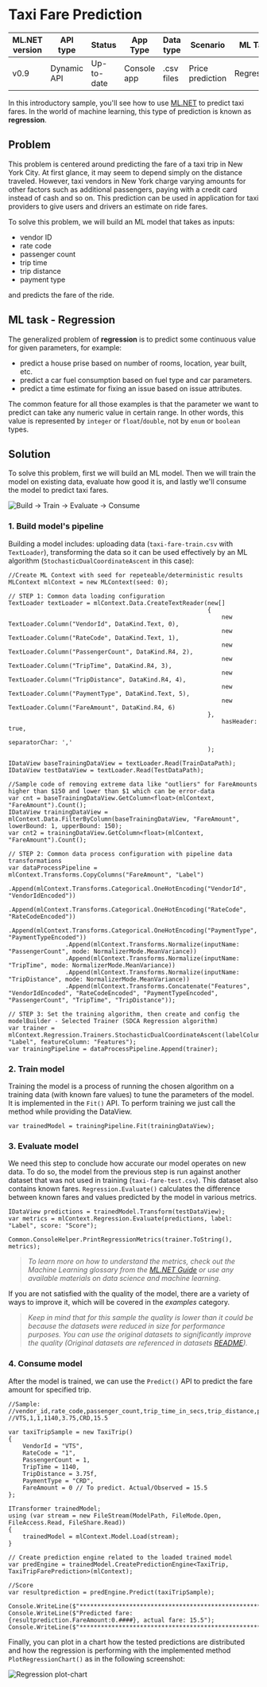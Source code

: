 # Taxi Fare Prediction

| ML.NET version | API type          | Status                        | App Type    | Data type | Scenario            | ML Task                   | Algorithms                  |
|----------------|-------------------|-------------------------------|-------------|-----------|---------------------|---------------------------|-----------------------------|
| v0.9           | Dynamic API | Up-to-date | Console app | .csv files | Price prediction | Regression | Sdca Regression |

In this introductory sample, you'll see how to use [ML.NET](https://www.microsoft.com/net/learn/apps/machine-learning-and-ai/ml-dotnet) to predict taxi fares. In the world of machine learning, this type of prediction is known as **regression**.

## Problem
This problem is centered around predicting the fare of a taxi trip in New York City. At first glance, it may seem to depend simply on the distance traveled. However, taxi vendors in New York charge varying amounts for other factors such as additional passengers, paying with a credit card instead of cash and so on. This prediction can be used in application for taxi providers to give users and drivers an estimate on ride fares.

To solve this problem, we will build an ML model that takes as inputs: 
* vendor ID
* rate code
* passenger count
* trip time
* trip distance
* payment type

and predicts the fare of the ride.

## ML task - Regression
The generalized problem of **regression** is to predict some continuous value for given parameters, for example:
* predict a house prise based on number of rooms, location, year built, etc.
* predict a car fuel consumption based on fuel type and car parameters.
* predict a time estimate for fixing an issue based on issue attributes.

The common feature for all those examples is that the parameter we want to predict can take any numeric value in certain range. In other words, this value is represented by `integer` or `float`/`double`, not by `enum` or `boolean` types.

## Solution
To solve this problem, first we will build an ML model. Then we will train the model on existing data, evaluate how good it is, and lastly we'll consume the model to predict taxi fares.

![Build -> Train -> Evaluate -> Consume](../shared_content/modelpipeline.png)

### 1. Build model's pipeline

Building a model includes: uploading data (`taxi-fare-train.csv` with `TextLoader`), transforming the data so it can be used effectively by an ML algorithm (`StochasticDualCoordinateAscent` in this case):

```CSharp
//Create ML Context with seed for repeteable/deterministic results
MLContext mlContext = new MLContext(seed: 0);

// STEP 1: Common data loading configuration
TextLoader textLoader = mlContext.Data.CreateTextReader(new[]
                                                        {
                                                            new TextLoader.Column("VendorId", DataKind.Text, 0),
                                                            new TextLoader.Column("RateCode", DataKind.Text, 1),
                                                            new TextLoader.Column("PassengerCount", DataKind.R4, 2),
                                                            new TextLoader.Column("TripTime", DataKind.R4, 3),
                                                            new TextLoader.Column("TripDistance", DataKind.R4, 4),
                                                            new TextLoader.Column("PaymentType", DataKind.Text, 5),
                                                            new TextLoader.Column("FareAmount", DataKind.R4, 6)
                                                        },
                                                            hasHeader: true,
                                                            separatorChar: ','
                                                        );

IDataView baseTrainingDataView = textLoader.Read(TrainDataPath);
IDataView testDataView = textLoader.Read(TestDataPath);

//Sample code of removing extreme data like "outliers" for FareAmounts higher than $150 and lower than $1 which can be error-data 
var cnt = baseTrainingDataView.GetColumn<float>(mlContext, "FareAmount").Count();
IDataView trainingDataView = mlContext.Data.FilterByColumn(baseTrainingDataView, "FareAmount", lowerBound: 1, upperBound: 150);
var cnt2 = trainingDataView.GetColumn<float>(mlContext, "FareAmount").Count();

// STEP 2: Common data process configuration with pipeline data transformations
var dataProcessPipeline = mlContext.Transforms.CopyColumns("FareAmount", "Label")
                .Append(mlContext.Transforms.Categorical.OneHotEncoding("VendorId", "VendorIdEncoded"))
                .Append(mlContext.Transforms.Categorical.OneHotEncoding("RateCode", "RateCodeEncoded"))
                .Append(mlContext.Transforms.Categorical.OneHotEncoding("PaymentType", "PaymentTypeEncoded"))
                .Append(mlContext.Transforms.Normalize(inputName: "PassengerCount", mode: NormalizerMode.MeanVariance))
                .Append(mlContext.Transforms.Normalize(inputName: "TripTime", mode: NormalizerMode.MeanVariance))
                .Append(mlContext.Transforms.Normalize(inputName: "TripDistance", mode: NormalizerMode.MeanVariance))
                .Append(mlContext.Transforms.Concatenate("Features", "VendorIdEncoded", "RateCodeEncoded", "PaymentTypeEncoded", "PassengerCount", "TripTime", "TripDistance"));

// STEP 3: Set the training algorithm, then create and config the modelBuilder - Selected Trainer (SDCA Regression algorithm)                            
var trainer = mlContext.Regression.Trainers.StochasticDualCoordinateAscent(labelColumn: "Label", featureColumn: "Features");
var trainingPipeline = dataProcessPipeline.Append(trainer);
```

### 2. Train model
Training the model is a process of running the chosen algorithm on a training data (with known fare values) to tune the parameters of the model. It is implemented in the `Fit()` API. To perform training we just call the method while providing the DataView.
```CSharp
var trainedModel = trainingPipeline.Fit(trainingDataView);
```
### 3. Evaluate model
We need this step to conclude how accurate our model operates on new data. To do so, the model from the previous step is run against another dataset that was not used in training (`taxi-fare-test.csv`). This dataset also contains known fares. `Regression.Evaluate()` calculates the difference between known fares and values predicted by the model in various metrics.

```CSharp
IDataView predictions = trainedModel.Transform(testDataView);
var metrics = mlContext.Regression.Evaluate(predictions, label: "Label", score: "Score");

Common.ConsoleHelper.PrintRegressionMetrics(trainer.ToString(), metrics);

```
>*To learn more on how to understand the metrics, check out the Machine Learning glossary from the [ML.NET Guide](https://docs.microsoft.com/en-us/dotnet/machine-learning/) or use any available materials on data science and machine learning*.

If you are not satisfied with the quality of the model, there are a variety of ways to improve it, which will be covered in the *examples* category.

>*Keep in mind that for this sample the quality is lower than it could be because the datasets were reduced in size for performance purposes. You can use the original datasets to significantly improve the quality (Original datasets are referenced in datasets [README](../../../datasets/README.md)).*

### 4. Consume model
After the model is trained, we can use the `Predict()` API to predict the fare amount for specified trip. 

```CSharp
//Sample: 
//vendor_id,rate_code,passenger_count,trip_time_in_secs,trip_distance,payment_type,fare_amount
//VTS,1,1,1140,3.75,CRD,15.5

var taxiTripSample = new TaxiTrip()
{
    VendorId = "VTS",
    RateCode = "1",
    PassengerCount = 1,
    TripTime = 1140,
    TripDistance = 3.75f,
    PaymentType = "CRD",
    FareAmount = 0 // To predict. Actual/Observed = 15.5
};

ITransformer trainedModel;
using (var stream = new FileStream(ModelPath, FileMode.Open, FileAccess.Read, FileShare.Read))
{
    trainedModel = mlContext.Model.Load(stream);
}

// Create prediction engine related to the loaded trained model
var predEngine = trainedModel.CreatePredictionEngine<TaxiTrip, TaxiTripFarePrediction>(mlContext);

//Score
var resultprediction = predEngine.Predict(taxiTripSample);

Console.WriteLine($"**********************************************************************");
Console.WriteLine($"Predicted fare: {resultprediction.FareAmount:0.####}, actual fare: 15.5");
Console.WriteLine($"**********************************************************************");

```

Finally, you can plot in a chart how the tested predictions are distributed and how the regression is performing with the implemented method `PlotRegressionChart()` as in the following screenshot:


![Regression plot-chart](images/Sample-Regression-Chart.png)

